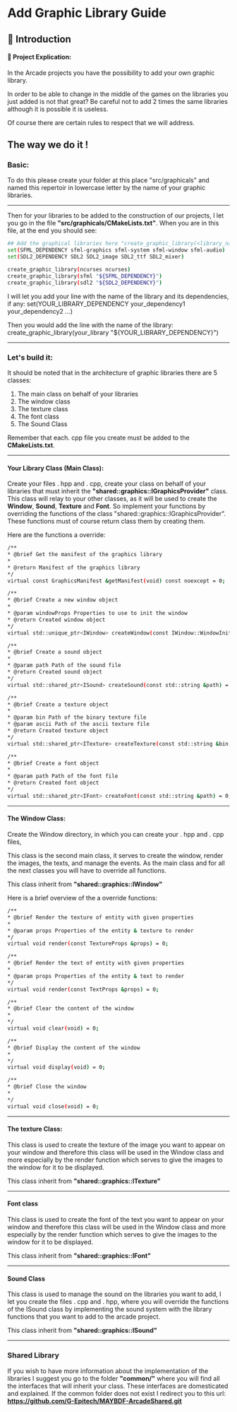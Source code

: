 # Add Graphic Library Guide
## :notebook_with_decorative_cover: Introduction
#### :briefcase: Project Explication:

In the Arcade projects you have the possibility to add your own graphic library.

In order to be able to change in the middle of the games on the libraries you just added is not that great?
Be careful not to add 2 times the same libraries although it is possible it is useless.

Of course there are certain rules to respect that we will address.

## The way we do it !

### Basic:

To do this please create your folder at this place "src/graphicals" and named
this repertoir in lowercase letter by the name of your graphic libraries.

------------

Then for your libraries to be added to the construction of our projects,
I let you go in the file **"src/graphicals/CMakeLists.txt"**.
When you are in this file, at the end you should see:

```bash
## Add the graphical libraries here "create_graphic_library(<library_name>)"
set(SFML_DEPENDENCY sfml-graphics sfml-system sfml-window sfml-audio)
set(SDL2_DEPENDENCY SDL2 SDL2_image SDL2_ttf SDL2_mixer)

create_graphic_library(ncurses ncurses)
create_graphic_library(sfml "${SFML_DEPENDENCY}")
create_graphic_library(sdl2 "${SDL2_DEPENDENCY}")
```

I will let you add your line with the name of the library and its dependencies, if any:
set(YOUR_LIBRARY_DEPENDENCY your_dependency1 your_dependency2 ...)

Then you would add the line with the name of the library:
create_graphic_library(your_library "${YOUR_LIBRARY_DEPENDENCY}")

------------

### Let's build it:

It should be noted that in the architecture of graphic libraries there are 5 classes:
1. The main class on behalf of your libraries
2. The window class
3. The texture class
4. The font class
5. The Sound Class

Remember that each. cpp file you create must be added to the **CMakeLists.txt**.

------------

#### Your Library Class (Main Class):

Create your files . hpp and . cpp, create your class on behalf of your libraries that must
inherit the **"shared::graphics::IGraphicsProvider"** class. This class will relay to
your other classes, as it will be used to create the **Window**, **Sound**, **Texture** and **Font**.
So implement your functions by overriding the functions of the class "shared::graphics::IGraphicsProvider".
These functions must of course return class them by creating them.

Here are the functions a override:

```bash
/**
* @brief Get the manifest of the graphics library
*
* @return Manifest of the graphics library
*/
virtual const GraphicsManifest &getManifest(void) const noexcept = 0;

/**
* @brief Create a new window object
*
* @param windowProps Properties to use to init the window
* @return Created window object
*/
virtual std::unique_ptr<IWindow> createWindow(const IWindow::WindowInitProps &windowProps) = 0;

/**
* @brief Create a sound object
*
* @param path Path of the sound file
* @return Created sound object
*/
virtual std::shared_ptr<ISound> createSound(const std::string &path) = 0;

/**
* @brief Create a texture object
*
* @param bin Path of the binary texture file
* @param ascii Path of the ascii texture file
* @return Created texture object
*/
virtual std::shared_ptr<ITexture> createTexture(const std::string &bin, const std::string &ascii) = 0;

/**
* @brief Create a font object
*
* @param path Path of the font file
* @return Created font object
*/
virtual std::shared_ptr<IFont> createFont(const std::string &path) = 0;
```

------------

#### The Window Class:

Create the Window directory, in which you can create your . hpp and . cpp files,

This class is the second main class, it serves to create the window, render the images,
the texts, and manage the events. As the main class and for all the next classes you will have to
override all functions.

This class inherit from **"shared::graphics::IWindow"**

Here is a brief overview of the a override functions:

```bash
/**
* @brief Render the texture of entity with given properties
*
* @param props Properties of the entity & texture to render
*/
virtual void render(const TextureProps &props) = 0;

/**
* @brief Render the text of entity with given properties
*
* @param props Properties of the entity & text to render
*/
virtual void render(const TextProps &props) = 0;

/**
* @brief Clear the content of the window
*
*/
virtual void clear(void) = 0;

/**
* @brief Display the content of the window
*
*/
virtual void display(void) = 0;

/**
* @brief Close the window
*
*/
virtual void close(void) = 0;
```

------------

#### The texture Class:

This class is used to create the texture of the image you want to appear on
your window and therefore this class will be used in the Window class and more
especially by the render function which serves to give the images to the window for it to be displayed.

This class inherit from **"shared::graphics::ITexture"**

------------

#### Font class

This class is used to create the font of the text you want to appear on
your window and therefore this class will be used in the Window class and more
especially by the render function which serves to give the images to the window for it to be displayed.

This class inherit from **"shared::graphics::IFont"**

------------

#### Sound Class

This class is used to manage the sound on the libraries you want to add, I let you create the files . cpp and . hpp,
where you will override the functions of the ISound class by implementing the sound system with the library functions 
that you want to add to the arcade project.

This class inherit from **"shared::graphics::ISound"**

------------

### Shared Library

If you wish to have more information about the implementation of the libraries I suggest you go to the folder
**"common/"** where you will find all the interfaces that will inherit your class. These interfaces are domesticated and explained.
If the common folder does not exist I redirect you to this url: **https://github.com/G-Epitech/MAYBDF-ArcadeShared.git**
